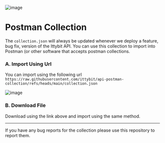 ![image](https://github.com/user-attachments/assets/f0d9d823-16b6-4985-a8e4-7a1906dd0a56)

# Postman Collection

The ```collection.json``` will always be updated whenever we deploy a feature, bug fix, version of the Ittybit API. You can use this collection to import into Postman (or other software that accepts postman collections.

### A. Import Using Url
You can import using the following url ```https://raw.githubusercontent.com/ittybit/api-postman-collection/refs/heads/main/collection.json```

![image](https://github.com/user-attachments/assets/f6dff985-bb5b-484a-ade3-493a39cea1bc)

### B. Download File

Download using the link above and import using the same method.


---
If you have any bug reports for the collection please use this repository to report them.
